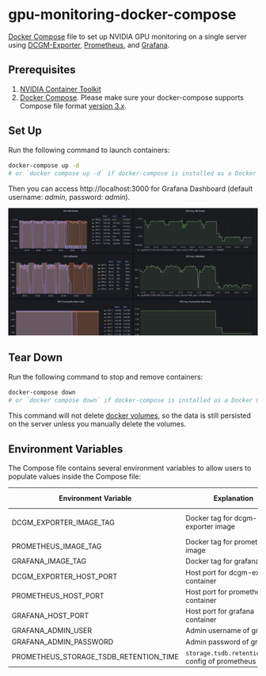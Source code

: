 # gpu-monitoring-docker-compose

[Docker Compose](https://docs.docker.com/compose/) file to set up NVIDIA GPU monitoring on a single server using [DCGM-Exporter](https://github.com/NVIDIA/dcgm-exporter), [Prometheus](https://github.com/prometheus/prometheus), and [Grafana](https://github.com/grafana/grafana).

## Prerequisites

1. [NVIDIA Container Toolkit](https://docs.nvidia.com/datacenter/cloud-native/container-toolkit/install-guide.html)
2. [Docker Compose](https://docs.docker.com/compose/install/). Please make sure your docker-compose supports Compose file format [version 3.x](https://docs.docker.com/compose/compose-file/compose-versioning/).

## Set Up

Run the following command to launch containers:

```bash
docker-compose up -d
# or `docker compose up -d` if docker-compose is installed as a Docker CLI plugin
```

Then you can access http://localhost:3000 for Grafana Dashboard (default username: _admin_, password: _admin_).

![dashboard-snapshot](./dashboard-snapshot.png)

## Tear Down

Run the following command to stop and remove containers:

```bash
docker-compose down
# or `docker compose down` if docker-compose is installed as a Docker CLI plugin
```

This command will not delete [docker volumes](https://docs.docker.com/storage/volumes/), so the data is still persisted on the server unless you manually delete the volumes.

## Environment Variables

The Compose file contains several environment variables to allow users to populate values inside the Compose file:

| Environment Variable                   | Explanation                                        | Default Value           |
| -------------------------------------- | -------------------------------------------------- | ----------------------- |
| DCGM_EXPORTER_IMAGE_TAG                | Docker tag for dcgm-exporter image                 | 2.4.5-2.6.7-ubuntu20.04 |
| PROMETHEUS_IMAGE_TAG                   | Docker tag for prometheus image                    | v2.36.1                 |
| GRAFANA_IMAGE_TAG                      | Docker tag for grafana image                       | 8.5.6                   |
| DCGM_EXPORTER_HOST_PORT                | Host port for dcgm-exporter container              | 9400                    |
| PROMETHEUS_HOST_PORT                   | Host port for prometheus container                 | 9090                    |
| GRAFANA_HOST_PORT                      | Host port for grafana container                    | 3000                    |
| GRAFANA_ADMIN_USER                     | Admin username of grafana                          | admin                   |
| GRAFANA_ADMIN_PASSWORD                 | Admin password of grafana                          | admin                   |
| PROMETHEUS_STORAGE_TSDB_RETENTION_TIME | `storage.tsdb.retention.time` config of prometheus | 30d                     |
